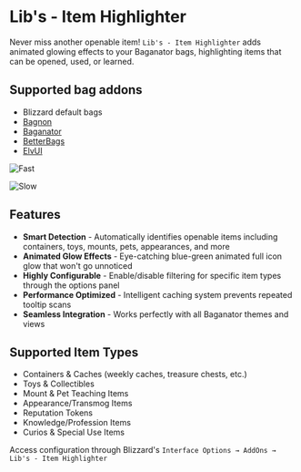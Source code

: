 # Lib's - Item Highlighter

Never miss another openable item! `Lib's - Item Highlighter` adds animated glowing effects to your Baganator bags, highlighting items that can be opened, used, or learned.

## Supported bag addons

- Blizzard default bags
- [Bagnon](https://www.curseforge.com/wow/addons/bagnon)
- [Baganator](https://www.curseforge.com/wow/addons/baganator)
- [BetterBags](https://www.curseforge.com/wow/addons/better-bags)
- [ElvUI](https://tukui.org/)

![Fast](https://media.forgecdn.net/attachments/1324/797/open-fast-gif.gif)

![Slow](https://media.forgecdn.net/attachments/1324/798/open-slow-gif.gif)

## Features

- **Smart Detection** - Automatically identifies openable items including containers, toys, mounts, pets, appearances, and more
- **Animated Glow Effects** - Eye-catching blue-green animated full icon glow that won't go unnoticed
- **Highly Configurable** - Enable/disable filtering for specific item types through the options panel
- **Performance Optimized** - Intelligent caching system prevents repeated tooltip scans
- **Seamless Integration** - Works perfectly with all Baganator themes and views

## Supported Item Types

- Containers & Caches (weekly caches, treasure chests, etc.)
- Toys & Collectibles
- Mount & Pet Teaching Items
- Appearance/Transmog Items
- Reputation Tokens
- Knowledge/Profession Items
- Curios & Special Use Items

Access configuration through Blizzard's `Interface Options → AddOns → Lib's - Item Highlighter`
